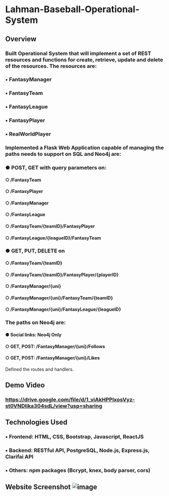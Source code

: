 # Lahman-Baseball-Operational-System

## Overview ##
### Built Operational System that will implement a set of REST resources and functions for create, retrieve, update and delete of the resources. The resources are:
### • FantasyManager
### • FantasyTeam
### • FantasyLeague
### • FantasyPlayer
### • RealWorldPlayer
### Implemented a Flask Web Application capable of managing the paths needs to support on SQL and Neo4j are:
### ● POST, GET with query parameters on: 
####  ○ /FantasyTeam
####  ○ /FantasyPlayer
####  ○ /FantasyManager 
####  ○ /FantasyLeague
####  ○ /FantasyTeam/{teamID}/FantasyPlayer
####  ○ /FantasyLeague/{leagueID}/FantasyTeam 
### ● GET, PUT, DELETE on
####  ○ /FantasyTeam/{teamID}
####  ○ /FantasyTeam/{teamID}/FantasyPlayer/{playerID} 
####  ○ /FantasyManager/{uni}
####  ○ /FantasyManager/{uni}/FantasyTeam/{teamID}
####  ○ /FantasyManager/{uni}/FantasyLeague/{leagueID}

### The paths on Neo4j are:
#### ● Social links: Neo4j Only
####  ○ GET, POST: /FantasyManager/{uni}/Follows
####  ○ GET, POST: /FantasyManager/{uni}/Likes
  
Defined the routes and handlers. 


## Demo Video ##
### https://drive.google.com/file/d/1_viAkHPPlxosVyz-st0VNDlika304sdL/view?usp=sharing


## Technologies Used ##
### • Frontend: HTML, CSS, Bootstrap, Javascript, ReactJS
### • Backend: RESTful API, PostgreSQL, Node.js, Express.js, Clarifai API
### • Others: npm packages (Bcrypt, knex, body parser, cors)

## Website Screenshot ![image](https://user-images.githubusercontent.com/46899307/129155446-9e93a923-b096-4e07-ac2e-e2b43bce56ab.png)
